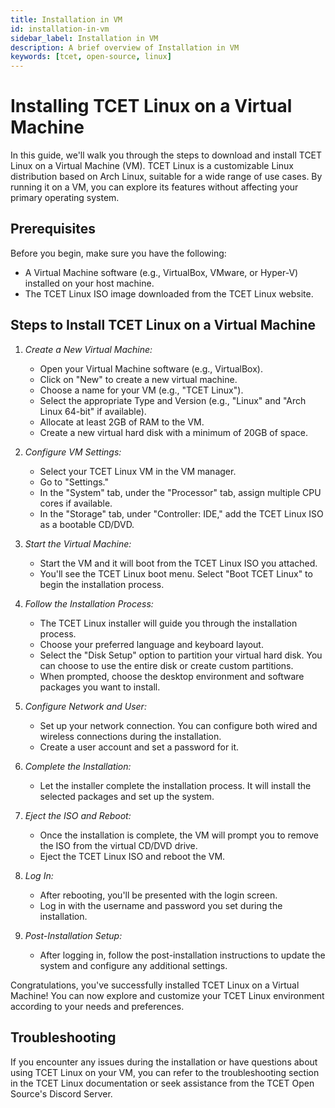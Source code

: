 ```yaml
---
title: Installation in VM
id: installation-in-vm
sidebar_label: Installation in VM
description: A brief overview of Installation in VM
keywords: [tcet, open-source, linux]
---
```


# Installing TCET Linux on a Virtual Machine

In this guide, we'll walk you through the steps to download and install TCET Linux on a Virtual Machine (VM). TCET Linux is a customizable Linux distribution based on Arch Linux, suitable for a wide range of use cases. By running it on a VM, you can explore its features without affecting your primary operating system.

## Prerequisites

Before you begin, make sure you have the following:

- A Virtual Machine software (e.g., VirtualBox, VMware, or Hyper-V) installed on your host machine.
- The TCET Linux ISO image downloaded from the TCET Linux website.

## Steps to Install TCET Linux on a Virtual Machine

1. *Create a New Virtual Machine:*

   - Open your Virtual Machine software (e.g., VirtualBox).
   - Click on "New" to create a new virtual machine.
   - Choose a name for your VM (e.g., "TCET Linux").
   - Select the appropriate Type and Version (e.g., "Linux" and "Arch Linux 64-bit" if available).
   - Allocate at least 2GB of RAM to the VM.
   - Create a new virtual hard disk with a minimum of 20GB of space.

2. *Configure VM Settings:*

   - Select your TCET Linux VM in the VM manager.
   - Go to "Settings."
   - In the "System" tab, under the "Processor" tab, assign multiple CPU cores if available.
   - In the "Storage" tab, under "Controller: IDE," add the TCET Linux ISO as a bootable CD/DVD.

3. *Start the Virtual Machine:*

   - Start the VM and it will boot from the TCET Linux ISO you attached.
   - You'll see the TCET Linux boot menu. Select "Boot TCET Linux" to begin the installation process.

4. *Follow the Installation Process:*

   - The TCET Linux installer will guide you through the installation process.
   - Choose your preferred language and keyboard layout.
   - Select the "Disk Setup" option to partition your virtual hard disk. You can choose to use the entire disk or create custom partitions.
   - When prompted, choose the desktop environment and software packages you want to install.

5. *Configure Network and User:*

   - Set up your network connection. You can configure both wired and wireless connections during the installation.
   - Create a user account and set a password for it.

6. *Complete the Installation:*

   - Let the installer complete the installation process. It will install the selected packages and set up the system.

7. *Eject the ISO and Reboot:*

   - Once the installation is complete, the VM will prompt you to remove the ISO from the virtual CD/DVD drive.
   - Eject the TCET Linux ISO and reboot the VM.

8. *Log In:*

   - After rebooting, you'll be presented with the login screen.
   - Log in with the username and password you set during the installation.

9. *Post-Installation Setup:*

   - After logging in, follow the post-installation instructions to update the system and configure any additional settings.

Congratulations, you've successfully installed TCET Linux on a Virtual Machine! You can now explore and customize your TCET Linux environment according to your needs and preferences.

## Troubleshooting

If you encounter any issues during the installation or have questions about using TCET Linux on your VM, you can refer to the troubleshooting section in the TCET Linux documentation or seek assistance from the TCET Open Source's Discord Server.
